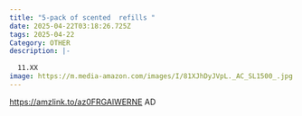 ```yaml
---
title: "5-pack of scented  refills "
date: 2025-04-22T03:18:26.725Z
tags: 2025-04-22
Category: OTHER
description: |-
  
  11.XX
image: https://m.media-amazon.com/images/I/81XJhDyJVpL._AC_SL1500_.jpg
---
```

https://amzlink.to/az0FRGAlWERNE     AD